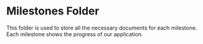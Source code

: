 # Milestones Folder

This folder is used to store all the necessary documents for each milestone. Each milestone shows the progress of our application.
